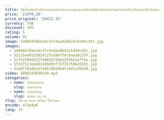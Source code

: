 ```yaml
---
title: ไม้เนื้อแข็งสไตล์โบราณห้องนั่งเล่นภาพวาดและการประดิษฐ์ตัวอักษรตารางครัวเรือนโต๊ะเขียนหนังสือโต๊ะศึกษาที่เรียบง่ายโต๊ะศึกษา
price: '21970.20'
price_original: '24411.33'
currency: THB
discount: 10%
rating: 5
volume: 91
image: S4888476be24c47c9aaba9b33c6344c45t.jpg
images:
  - S4888476be24c47c9aaba9b33c6344c45t.jpg
  - S2115ed032d02412fa386f54c9aea8c3fF.jpg
  - Scf53f89d3f2f4082b750da29f661eff9x.jpg
  - Sf31f513e4d914d9095f75f767596d335t.jpg
  - Scb0f19a9be2f48b78b5064fc4d1c0501R.jpg
video: 4000243836330.mp4
categories:
  - name: บ้านและสวน
    slug: านและสวน
  - name: ตกแต่งบ้าน
    slug: ตกแต-งบ-าน
slug: ไม-เน-อแข-งสไตล-โบราณห
encode: olXp8yK
lang: th
---
```

  